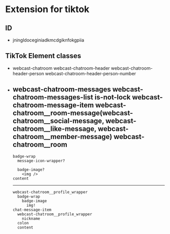 # Extension for tiktok

## ID

 - jningldoceginiadkmcdgiknfokgpiia

## TikTok Element classes
- webcast-chatroom
  webcast-chatroom-header
    webcast-chatroom-header-person
      webcast-chatroom-header-person-number

- webcast-chatroom-messages
  webcast-chatroom-messages-list is-not-lock
    webcast-chatroom-message-item webcast-chatroom__room-message(webcast-chatroom__social-message, webcast-chatroom__like-message, webcast-chatroom__member-message) webcast-chatroom__room
    ---------
      badge-wrap
        message-icon-wrapper?

        badge-image?
          <img />
      content
    ----------
      webcast-chatroom__profile_wrapper
        badge-wrap
          badge-image
            img!
      chat-message-item
        webcast-chatroom__profile_wrapper
          nickname
        colon
        content


